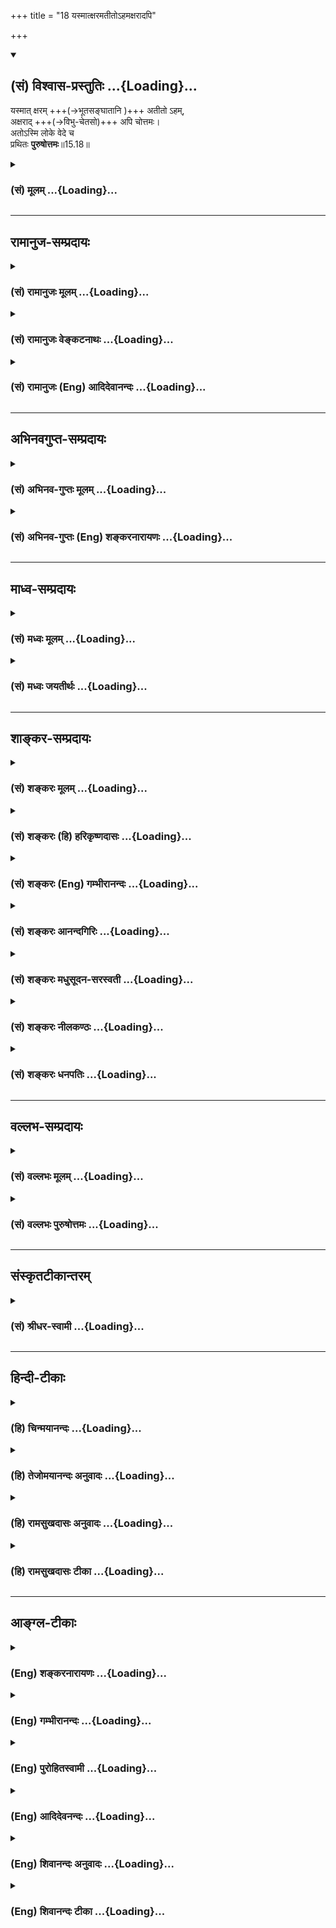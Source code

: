 +++
title = "18 यस्मात्क्षरमतीतोऽहमक्षरादपि"

+++
<div class="js_include" newlevelforh1="2" title="(सं) विश्वास-प्रस्तुतिः" unfilled url="/mahAbhAratam/vyAsaH/shlokashaH/06-bhIShma-parva/03-bhagavad-gItA-parva/saMskRtam/vishvAsa-prastutiH/15_puruShottama-yogaH/18_yasmAtxaramatIto-.md">
<details open><summary><h2>(सं) विश्वास-प्रस्तुतिः ...{Loading}...</h2></summary>

यस्मात् क्षरम् +++(→भूतसङ्घातानि )+++ अतीतो ऽहम्,   
अक्षराद् +++(→विभु-चेतसो)+++ अपि चोत्तमः।  
अतोऽस्मि लोके वेदे च  
प्रथितः **पुरुषोत्तमः**॥15.18॥
</details>
</div>
<div class="js_include collapsed" newlevelforh1="3" title="(सं) मूलम्" unfilled url="/mahAbhAratam/vyAsaH/shlokashaH/06-bhIShma-parva/03-bhagavad-gItA-parva/saMskRtam/mUlam/15_puruShottama-yogaH/18_yasmAtxaramatIto-.md">
<details><summary><h3>(सं) मूलम् ...{Loading}...</h3></summary>

यस्मात्क्षरमतीतोऽहमक्षरादपि चोत्तमः।  
अतोऽस्मि लोके वेदे च प्रथितः पुरुषोत्तमः।।15.18।।
</details>
</div>


_________________
## रामानुज-सम्प्रदायः
<div class="js_include collapsed" newlevelforh1="3" title="(सं) रामानुजः मूलम्" unfilled url="/mahAbhAratam/vyAsaH/shlokashaH/06-bhIShma-parva/03-bhagavad-gItA-parva/saMskRtam/rAmAnujaH/mUlam/15_puruShottama-yogaH/18_yasmAtxaramatIto-.md">
<details><summary><h3>(सं) रामानुजः मूलम् ...{Loading}...</h3></summary>

।।15.18।।**यस्माद्** एवम उक्तैः स्वभावैः **क्षरं** पुरुषम् **अतीतः अहम्;
अक्षरात्** मुक्ताद् अपि उक्तैः हेतुभिः उत्कृष्टतमः; **अतः** अहं **लोके
वेदे च पुरुषोत्तमः** इति **प्रथितः अस्मि।** वेदार्थावलोकनात् लोक इति
स्मृतिः इह उच्यते। श्रुतौ स्मृतौ च इत्यर्थः।  
  
श्रुतौ तावत् -- परं ज्योतिरूपं संपद्य स्वेन रूपेणाभिनिष्पद्यते स उत्तमः
पुरुषः (छ॰ उ॰ 8।12।3) इत्यादौ। स्मृतौ अपिअंशावतारं पुरुषोत्तमस्य
ह्यनादिमध्यान्तमजस्य विष्णोः। (वि॰ पु 5।17।33) इत्यादौ।

</details>
</div>
<div class="js_include collapsed" newlevelforh1="3" title="(सं) रामानुजः वेङ्कटनाथः" unfilled url="/mahAbhAratam/vyAsaH/shlokashaH/06-bhIShma-parva/03-bhagavad-gItA-parva/saMskRtam/rAmAnujaH/venkaTanAthaH/15_puruShottama-yogaH/18_yasmAtxaramatIto-.md">
<details><summary><h3>(सं) रामानुजः वेङ्कटनाथः ...{Loading}...</h3></summary>

  
  
।।15.18।। एवं प्रतिज्ञातमन्यत्वं श्रुतिस्मृतिप्रसिद्धधात्वर्थया समाख्यया
स्थापितम् तदेव पुनस्तथाभूतसमाख्यान्तरेणउत्तमः पुरुषः इत्यनुवादस्मारितेन
स्थिरीक्रियतेयस्मात् इतिश्लोकेन। एतेन पूर्वश्लोके पराक्त्वनिर्देशोऽपि
स्वविषय एवेति दर्शितम्। अत्रयतोऽसावग्निमान्; अतएव धूमवान्
इत्यादिवत्साध्यमेव साधकं प्रति नियामकतया हेतुर्व्यपदिश्यते। तच्च साध्यं
सहेतुकमिह समाख्यानिदानमित्यभिप्रायेणाहयस्मादेवमुक्तैः
स्वभावैरिति। क्षरमतीतः इति तत्स्वभावगन्धानाघ्रातत्वमुच्यते। अत्रापि
क्षरशब्दः प्रस्तुतैकार्थ्यान्न प्रधानविषय इत्याहक्षरं पुरुषमिति।
अक्षरशब्दस्य प्रधानेश्वरादिष्वपि प्रयोगात्तद्व्यवच्छेदायकूटस्थोऽक्षरः
\[15।16\] इत्युक्तैकार्थ्यमाहअक्षरान्मुक्तादिति। एतेन
पुरुषोत्तमशब्दनिरुक्तिरप्यत्र दर्शिता। उक्तैर्हैतुभिरिति -- षष्ठी
हेतुप्रयोगे \[अष्टा.2।3।26\] इति नियमस्य प्रयोजनरूपहेतुविषयतयैव
प्रयोगप्राचुर्यान्न तृतीययानुपपत्तिः। उत्तमशब्दे प्रकृतिप्रत्ययभेदेन
विवक्षितमाह -- उत्कृष्टतम इति। मुक्तो हि बद्धादुत्कृष्टः ततोऽप्यसौ
सर्वान्तरात्मत्वादिभिरुक्तैर्हेतुभिरुत्कृष्टतमः। प्रथितशब्देन
केवलप्रधनविधेः प्रकृतानन्वयात्सविशेषणोऽसौ
विशेषणोपसंक्रामीत्यभिप्रायेणपुरुषोत्तम इतीति इतिकरणम्। नात्र लोकशब्दो
भुवनविषयः; जनविषयो वा तत्र प्रकृतनिरुक्तिविवक्षाप्रमाणत्वासम्भवात्। नच
काव्यादिप्रयोगपरता; तत्राप्यतितरां स्वारस्याभावात्। अतो
वेदसहपाठात्तदनुवर्तिस्मृतिपरोऽयम्। तत्र च लोक्यतेऽनेन वेदार्थ इति
व्युत्पत्त्या वृत्तिरित्यभिप्रायेणाह -- वेदार्थावलोकनादिति। श्रुतौ स्मृतौ
चेत्यर्थ इति। अयमभिप्रायः -- श्रूयते नित्यमिति हि श्रुतिः। अतो
वक्तृदोषप्रसङ्गाभावादशिथिलसम्प्रदायत्वाच्च तदुक्तं तावत्प्रामाणिकमेव।
स्मृतिरप्यल्पश्रुतैर्दुरवबोधसकलशाखानुगतमर्थं सङ्कलव्योपबृंहयन्ती
परमात्मतममन्वादिप्रणीता प्रमाणमेवेति तया वेदार्थावलोकनं युक्तम् --
इति।  
  
परं ज्योतिरुपसम्पद्य इति मुक्तोपसम्पत्तव्यतया निर्दिष्टो
निरतिशयदीप्तियुक्तः पुरुष एवात्र स उत्तमः पुरुषः इति परामृश्य विशेष्यते
तदुपबृंहणाय हिउत्तमः पुरुषस्त्वन्यः \[15।17\] इति
तत्तुल्यव्यस्तप्रयोगोऽयं प्रदर्शित इत्यभिप्रायेणपरं ज्योतिः
इत्यादिवाक्योदाहरणम्। अत्रप्रथितः पुरुषोत्तमः
इत्युक्तसमस्तप्रयोगप्रदर्शनार्थतयाअंशावतारं पुरुषोत्तमस्य
\[वि.पु.5।17।33\] इति स्मृत्युदाहृतिः। अत्रविष्णोः इति
संज्ञानिर्देशेऽपिपुरुषोत्तमस्य इति विशेषणैकार्थ्यस्य
विवक्षितत्वाद्योगरूढोऽयं शब्द इति सिद्धम्। एतेनरूढ्या तु कामं
पुरुषोत्तमोऽस्तु इति प्रलपन् वेदबाह्यः प्रत्युक्तः। ननु कथं
यौगिकार्थविवक्षायामस्य साधुता न तावदसौ समानाधिकरणसमासःसन्
महत्परमोत्तमोत्कृष्टाः पूज्यमानैः \[अष्टा.2।1।61\] इति
प्रथमानिर्दिष्टस्योत्तमशब्दस्योपसर्जनतया पूर्वनिपातापातात्। नापि
व्यधिकरणः। उत्तमः पुरुष इवेत्युपमितविवक्षानुपपत्तेः तदर्थतयोदाहृतायां
श्रुतावपि वैयधिकरण्यादर्शनात्। नचासौ षष्ठीसमासः; निर्धारणे तन्निषेधात्
नचान्यस्यापीह सम्भव इति। मैवं; षष्ठीसमासस्यैवात्र युक्तत्वात् नहि वयमत्र
निर्धारणार्थतां ब्रूमः। पुत्रादिवत्सम्बन्धिशब्दो ह्यसौ। अधमादिसापेक्षं
ह्युत्तमत्वम्। इदं च सूचितम् -- उक्तैर्हेतुभिरुत्कृष्टतम इति
जातिगुणाद्यसम्बन्धिशब्देषु हि निर्धारणे षष्ठी। सम्बन्धसामान्यविहिता च
षष्ठी तत्तत्सम्बन्धिशब्दसमभिव्याहारानुरोधेन तत्सम्बन्धविशेषं
प्रतिपादयति। एवमेव हि नागोत्तमादिशब्दानां साधुत्वं
वैयाकरणैर्व्याख्यातम्। अत्र चउत्तमः पुरुषस्त्वन्यः
\[15।17\]क्षरमतीतोऽहमक्षरादपि चोत्तमः इति चार्थकथनमात्रं; न तु
तत्समासांशद्वयविवक्षा। एवमेव स उत्तमः पुरुषः इति श्रुत्युदाहरणमपि।
केचित्तु पञ्चमीसमासं व्याकुर्वते। न चोत्तमशब्दयोगे पञ्चमी न शिष्टेति
वाच्यं यथायस्मादधिकम् \[अष्टा.2।3।9\] इत्यादिसौत्रप्रयोगादशिष्टस्यापि
परिग्रहःएवमक्षरादपि चोत्तमः इत्यादिप्रयोगबलादेव तत्परिग्रहोपपत्तेः।
इदमपि सूचितंमुक्तादप्युक्तैर्हेतुभिरुत्कृष्टतम इति। योगविभागाच्च
पञ्चम्या उत्तमादिशब्दैः समासोऽप्यनुशिष्ट एव। एवं सप्तमीसमासत्वेऽपि न
दोषः; शौण्डादिष्वपठितत्वेऽपि तत्रापि योगविभागाभ्यनुज्ञानादेव तदुपपत्तेः।
एतत्सर्वं विजानद्भिर्महाकविभिरपि विवक्षितयोग एवायं प्रयुज्यते
प्रतिपाद्यते च। तथाऽऽदिकाव्येन च तेन विना निद्रां लभते पुरुषोत्तमः
\[वा.रा.1।18।30\] इति। तदेतत्सर्वमभिसन्धाय भगवद्यामुनमुनिभिरुक्तं
स्तोत्रेकः पुण्डरीकनयनः पुरुषोत्तमः कः इति।  
  

</details>
</div>
<div class="js_include collapsed" newlevelforh1="3" title="(सं) रामानुजः (Eng) आदिदेवानन्दः" unfilled url="/mahAbhAratam/vyAsaH/shlokashaH/06-bhIShma-parva/03-bhagavad-gItA-parva/saMskRtam/rAmAnujaH/english/AdidevAnandaH/15_puruShottama-yogaH/18_yasmAtxaramatIto-.md">
<details><summary><h3>(सं) रामानुजः (Eng) आदिदेवानन्दः ...{Loading}...</h3></summary>

15.18 Inasmuch as I transcend the perishable (i.e., bound) Person of the aforesaid nature, and I am higher, for reasons stated earlier, than the imperishable Person or liberated self, therefore I am styled the Supreme Person in the Smrti and Srutis. The Smrti is called Loka by reason of its leading to the meaning of the Vedas. The meaning is that I am famous in the Srutis and in the Smrti. In the Sruti for instance; 'Reaching the Supreme Light, it appears in its own nature. He is the Supreme Person'
(Cha. U., 8.12.3). In the Smrti we have texts like 'I will approach Him
(Sri Krsna), the Supreme Person who is the incarnation of a portion of Visnu, who is without beginning, middle or end' (V. P., 5.17.33).

</details>
</div>


_________________
## अभिनवगुप्त-सम्प्रदायः
<div class="js_include collapsed" newlevelforh1="3" title="(सं) अभिनव-गुप्तः मूलम्" unfilled url="/mahAbhAratam/vyAsaH/shlokashaH/06-bhIShma-parva/03-bhagavad-gItA-parva/saMskRtam/abhinava-guptaH/mUlam/15_puruShottama-yogaH/18_yasmAtxaramatIto-.md">
<details><summary><h3>(सं) अभिनव-गुप्तः मूलम् ...{Loading}...</h3></summary>

।।15.16 -- 15.18।। द्वावित्यादि पुरुषोत्तम इत्यन्तम्। 

**द्वाविमौ पुरुषौ** इति ग्रन्थेनेदम् उच्यते --  
लोके तावद् अप्रबुद्ध-स्वभावोऽपि सर्वः पृथिव्य्-आदि-भूतारब्ध-शरीरम् आत्मानं चेतनं क्षर-रूपं जानाति  
इति लोकस्य मूढत्वात् द्वैत-धीर् न निवर्तते।

अहं तु सकलानुग्राही द्वैत-ग्रन्थिं विभिद्य सकल-लोक-व्यापकतया वेद्य इति। 

क्षरम् अतीतः; भूतानां जडत्वात्।  
अक्षरमतीतः; आत्मनो ऽप्रबुद्धत्वे सर्वव्यापकत्व-खण्डनात्। 

**पुरुषोत्तमो** लोके वेदेऽपि सः उत्तमः पुरुषः इत्य्-आदिभिर् वाक्यैः स एव परमात्मा अद्वयः एवमुच्यते।
</details>
</div>
<div class="js_include collapsed" newlevelforh1="3" title="(सं) अभिनव-गुप्तः (Eng) शङ्करनारायणः" unfilled url="/mahAbhAratam/vyAsaH/shlokashaH/06-bhIShma-parva/03-bhagavad-gItA-parva/saMskRtam/abhinava-guptaH/english/shankaranArAyaNaH/15_puruShottama-yogaH/18_yasmAtxaramatIto-.md">
<details><summary><h3>(सं) अभिनव-गुप्तः (Eng) शङ्करनारायणः ...{Loading}...</h3></summary>

15.16-18 Dvav imau etc. upto Purusottamah. What has been stated in the
passage 'There are two persons in the world etc.', is this : The body
organism is made of the earth and other elements. In the world every
person, unitelligent by nature, takes the body for the Self and
\[hence\] views the Soul to be of perishing nature. Hence, the sense of
duality does not come to an end with regard to the worldly persons,
because of their delusion. But I am (the I-consciousness is) the One
favouring all, and by cutting the daulity-knot I am to be realised as
the One pervading all. (I) have transcended the perishing : Since the
elements are insentient. (I) have transcended the nonperishing : Since
the omnipresence \[of the Self\] is cut off (not comprehended) when the
Self is not properly realised. In the world and in the Veda too I am
acclaimed as the Highest of Persons : The Self same Supreme Self,
admitting no duality, is described in this manner with the sentences 'He
is he Highest Person' and the like.

</details>
</div>


_________________
## माध्व-सम्प्रदायः
<div class="js_include collapsed" newlevelforh1="3" title="(सं) मध्वः मूलम्" unfilled url="/mahAbhAratam/vyAsaH/shlokashaH/06-bhIShma-parva/03-bhagavad-gItA-parva/saMskRtam/madhvaH/mUlam/15_puruShottama-yogaH/18_yasmAtxaramatIto-.md">
<details><summary><h3>(सं) मध्वः मूलम् ...{Loading}...</h3></summary>

।।15.18।। Sri Madhvacharya did not comment on this sloka.,

</details>
</div>
<div class="js_include collapsed" newlevelforh1="3" title="(सं) मध्वः जयतीर्थः" unfilled url="/mahAbhAratam/vyAsaH/shlokashaH/06-bhIShma-parva/03-bhagavad-gItA-parva/saMskRtam/madhvaH/jayatIrthaH/15_puruShottama-yogaH/18_yasmAtxaramatIto-.md">
<details><summary><h3>(सं) मध्वः जयतीर्थः ...{Loading}...</h3></summary>

।।15.18।। Sri Jayatirtha did not comment on this sloka.  
  

</details>
</div>


_________________
## शाङ्कर-सम्प्रदायः
<div class="js_include collapsed" newlevelforh1="3" title="(सं) शङ्करः मूलम्" unfilled url="/mahAbhAratam/vyAsaH/shlokashaH/06-bhIShma-parva/03-bhagavad-gItA-parva/saMskRtam/shankaraH/mUlam/15_puruShottama-yogaH/18_yasmAtxaramatIto-.md">
<details><summary><h3>(सं) शङ्करः मूलम् ...{Loading}...</h3></summary>

।।15.18।। --,**यस्मात् क्षरम् अतीतः अहं** संसारमायावृक्षम् अश्वत्थाख्यम्
अतिक्रान्तः अहम् **अक्षरादपि** संसारमायारूपवृक्षबीजभूतादपि **च उत्तमः**
उत्कृष्टतमः ऊर्ध्वतमो वा; **अतः** ताभ्यां क्षराक्षराभ्याम् उत्तमत्वात्
**अस्मि लोके वेदे च प्रथितः** प्रख्यातः। **पुरुषोत्तमः** इत्येवं मां
भक्तजनाः विदुः। कवयः काव्यादिषु च इदं नाम निबध्नन्ति। पुरुषोत्तम
इत्यनेनाभिधानेनाभिगृणन्ति।। अथ इदानीं यथानिरुक्तम् आत्मानं यो वेद; तस्य
इदं फलम् उच्यते --,

</details>
</div>
<div class="js_include collapsed" newlevelforh1="3" title="(सं) शङ्करः (हि) हरिकृष्णदासः" unfilled url="/mahAbhAratam/vyAsaH/shlokashaH/06-bhIShma-parva/03-bhagavad-gItA-parva/saMskRtam/shankaraH/hindI/harikRShNadAsaH/15_puruShottama-yogaH/18_yasmAtxaramatIto-.md">
<details><summary><h3>(सं) शङ्करः (हि) हरिकृष्णदासः ...{Loading}...</h3></summary>

।।15.18।। उपर्युक्त ईश्वरका पुरुषोत्तम् यह नाम प्रसिद्ध है; उसका यह नाम
किस कारणसे हुआ इसकी हेतुसहित उपपत्ति बतलाकर; नामकी सार्थकता दिखलाते हुए
भगवान् अपने स्वरूपको प्रकट करते हैं कि मैं निरतिशय ईश्वर हूँ --, क्योंकि
मैं क्षरभावसे अतीत हूँ अर्थात् अश्वत्थ नामक मायामय संसारवृक्षका अतिक्रमण
किये हुए हूँ और संसारवृक्षके बीजस्वरूप अक्षरसे ( मूल प्रकृतिसे ) भी
उत्तम -- अतिशय उत्कृष्ट अथवा अतिशय उच्च हूँ। इसीलिये अर्थात् क्षर और
अक्षरसे उत्तम होनेके कारण; लोक और वेदमें; मैं पुरुषोत्तम नामसे विख्यात
हूँ। भक्तजन मुझे इसी प्रकार जानते हैं और कविजन भी काव्यादिमें इसी नामका
प्रयोग करते हैं अर्थात् पुरुषोत्तम् इसी नामसे ही मेरा वर्णन करते हैं।

</details>
</div>
<div class="js_include collapsed" newlevelforh1="3" title="(सं) शङ्करः (Eng) गम्भीरानन्दः" unfilled url="/mahAbhAratam/vyAsaH/shlokashaH/06-bhIShma-parva/03-bhagavad-gItA-parva/saMskRtam/shankaraH/english/gambhIrAnandaH/15_puruShottama-yogaH/18_yasmAtxaramatIto-.md">
<details><summary><h3>(सं) शङ्करः (Eng) गम्भीरानन्दः ...{Loading}...</h3></summary>

15.18 Yasmat, since; aham, I; am atitah, transcendental; ksaram, to the
mutable-I am beyond the Tree of Maya, called the Peepul Tree, which this
worldly existence is; and uttamah, above, most excellent or the highest;
as compared with api, even; the akasarat, immutable, which is the seed
of the Tree of worldly existence; atah, hence, by virtue of being the
most excellent as compared with the mutable and the immutable; aham, I;
am prathitah, well known; loke, in the world; and vede, in the Vedas; as
purusottamah, the supreme Person. Devoted persons know Me thus, and
poets also use this name 'Purusottama' in their poetry etc.; they extol
Me with this name. Thereafter, now is stated this result attained by one
who knows the Self as described:

</details>
</div>
<div class="js_include collapsed" newlevelforh1="3" title="(सं) शङ्करः आनन्दगिरिः" unfilled url="/mahAbhAratam/vyAsaH/shlokashaH/06-bhIShma-parva/03-bhagavad-gItA-parva/saMskRtam/shankaraH/AnandagiriH/15_puruShottama-yogaH/18_yasmAtxaramatIto-.md">
<details><summary><h3>(सं) शङ्करः आनन्दगिरिः ...{Loading}...</h3></summary>

।।15.18।। किञ्च लोकवेदयोर्भगवतो नामप्रसिद्ध्या सिद्धमप्रपञ्चत्वमित्याह --
**यथेति।** अश्वकर्णादिवदस्य नाम्नो रूढत्वादर्थविशेषाभावाद्भगवतोऽपि
लौकिकेश्वरवदीश्वरत्वं सातिशयमिति नेत्याह -- **तस्येति।**
यस्मादित्यस्यापेक्षितं निक्षिपति -- **अत इति।** उत्तमः पुरुष इति
वाक्यशेषः।

</details>
</div>
<div class="js_include collapsed" newlevelforh1="3" title="(सं) शङ्करः मधुसूदन-सरस्वती" unfilled url="/mahAbhAratam/vyAsaH/shlokashaH/06-bhIShma-parva/03-bhagavad-gItA-parva/saMskRtam/shankaraH/madhusUdana-sarasvatI/15_puruShottama-yogaH/18_yasmAtxaramatIto-.md">
<details><summary><h3>(सं) शङ्करः मधुसूदन-सरस्वती ...{Loading}...</h3></summary>

।।15.18।। इदानीं यथाव्याख्यातेश्वरस्य क्षराक्षरविलक्षणस्य पुरुषोत्तम
इत्येतत्प्रसिद्धनामनिर्वचनेन ईदृशः परमेश्वरोऽहमेवेत्यात्मानं दर्शयति
भगवान् ब्रह्मणो हि प्रतिष्ठाहं तद्धाम परमं
ममेत्यादिप्रागुक्तनिजमहिमनिर्धारणाय -- यस्मादिति। यस्मात् क्षरं
कार्यत्वेन विनाशिनं मायामयं संसारवृक्षमश्वत्थाख्यमतीतोऽतिक्रान्तोऽहं
परमेश्वरोऽक्षरादपि मायाख्यादव्याकृतात्अक्षरात्परतः परः इति
पञ्चम्यन्ताक्षरपदेन श्रुत्या
प्रतिपादितात्संसारवृक्षबीजभूतात्सर्वकारणादपि चोत्तम उत्कृष्टतमः। अतः
क्षराक्षराभ्यां पुरुषोपाधिभ्यामध्यासेन
पुरुषपदव्यपदेश्याभ्यामुत्तमत्वादस्मि भवामि लोके वेदे च प्रथितः प्रख्यातः
पुरुषोत्तम इति स उत्तमः पुरुष इति वेद उदाहृत एव। लोके च
कविकाव्यादौहरिर्यथैकः पुरुषोत्तमः स्मृतः इत्यादिप्रसिद्धंकारुण्यतो
नरवदाचरतः परार्थान्पार्थाय बोधितवतो निजमीश्वरत्वम्। सच्चित्सुखैकवपुषः
पुरुषोत्तमस्य नारायणस्य महिमा न हि मानमेति। केचिन्निगृह्य करणानि विसृज्य
भोगमास्थाय योगममलात्मधियो यतन्ते। नारायणस्य
महिमानमनन्तपारमास्वादयन्नमृतसारमहं तु मुक्तः।

</details>
</div>
<div class="js_include collapsed" newlevelforh1="3" title="(सं) शङ्करः नीलकण्ठः" unfilled url="/mahAbhAratam/vyAsaH/shlokashaH/06-bhIShma-parva/03-bhagavad-gItA-parva/saMskRtam/shankaraH/nIlakaNThaH/15_puruShottama-yogaH/18_yasmAtxaramatIto-.md">
<details><summary><h3>(सं) शङ्करः नीलकण्ठः ...{Loading}...</h3></summary>

।।15.18।।**यस्मादिति।** क्षरं उपाधिं अक्षरं च उपाधिं अतीतोऽतिक्रम्य
स्थितोऽहमतोऽक्षरादपि चेति चशब्दात् क्षरादपि उत्तम उत्कृष्टतमः।
जडात्क्षररूपादुपाधेरुत्कृष्टस्तदुपहितो जीवश्चेतनत्वात्;
ततोऽप्युत्कृष्टतरो मायोपाधिः स्वतन्त्रत्वात्;
ततोऽप्युत्कृष्टतमोऽनुपाधिरनागन्तुकरूपत्वात्; अक्षरार्थः स्पष्टः।

</details>
</div>
<div class="js_include collapsed" newlevelforh1="3" title="(सं) शङ्करः धनपतिः" unfilled url="/mahAbhAratam/vyAsaH/shlokashaH/06-bhIShma-parva/03-bhagavad-gItA-parva/saMskRtam/shankaraH/dhanapatiH/15_puruShottama-yogaH/18_yasmAtxaramatIto-.md">
<details><summary><h3>(सं) शङ्करः धनपतिः ...{Loading}...</h3></summary>

।।15.18।। अतएव क्षराक्षराभ्यामुत्तम इति। मम नाम्नो
निर्वचनप्रसिद्धिरर्थवतीत्याह। यस्मात्क्षरं संसारमायावृक्षं
अश्वत्थाख्यमतीतोऽहमक्षरादपि तद्वीजभूतान्मायासंज्ञकादपि चोत्तमः
उत्कृष्टमः ऊर्ध्वतमो वा; अतः क्षराक्षराभ्यामुत्तमत्वाद्धेतोर्लोके
कविकाव्यातौ वेदे च पुरुषोत्तमः प्रथितः प्रख्यातःहरिर्यथैकः पुरुषोत्तमः
स्मतःस उत्तमः पुरुषः इत्यादिलोकवेदप्रसिद्धा पुरुषोत्तम इति मां भक्तजाना
विदुः।

</details>
</div>


_________________
## वल्लभ-सम्प्रदायः
<div class="js_include collapsed" newlevelforh1="3" title="(सं) वल्लभः मूलम्" unfilled url="/mahAbhAratam/vyAsaH/shlokashaH/06-bhIShma-parva/03-bhagavad-gItA-parva/saMskRtam/vallabhaH/mUlam/15_puruShottama-yogaH/18_yasmAtxaramatIto-.md">
<details><summary><h3>(सं) वल्लभः मूलम् ...{Loading}...</h3></summary>

।।15.18।। एवम्भूतं पुरुषोत्तमत्वं स्वस्य निरुक्त्या स्वयं निर्दिशति --
यस्मादिति। क्षरमतिक्रम्येतः अक्षरादपि चोत्तम इति अतो लोके वेदे च
प्रथितोऽहं पुरुषोत्तम इति पुरुषाभ्यां क्षराक्षराभ्यां उत्तम इत्येवं वेदे
ब्रह्मविदाप्नोति परं \[तै.उ.2।1\] इति श्रुतौ लोके च माहात्म्यदर्शनात्
अतः सच्चिदानन्दाकृतिरेवाहं परिदृश्यमानोऽपि; प्रतीत्यन्तरं तु माययेति
सिद्धान्तः।

</details>
</div>
<div class="js_include collapsed" newlevelforh1="3" title="(सं) वल्लभः पुरुषोत्तमः" unfilled url="/mahAbhAratam/vyAsaH/shlokashaH/06-bhIShma-parva/03-bhagavad-gItA-parva/saMskRtam/vallabhaH/puruShottamaH/15_puruShottama-yogaH/18_yasmAtxaramatIto-.md">
<details><summary><h3>(सं) वल्लभः पुरुषोत्तमः ...{Loading}...</h3></summary>

  
  
।।15.18।। तद्रूपश्चाऽयमेवातः सोऽहमेवेत्याह -- यस्मादिति। यस्मात् क्षरं
जडादिदेहधर्मं अतीतोऽतिक्रान्तोऽहं परिदृश्यमान आनन्दरूपः। अक्षरादपि
कूटस्थचेतनात्मकादपि उत्तमोऽस्मि; अतो लोके चतुर्दशभुवनात्मके; वेदे;
चकारेण सूत्रस्मृत्यादिष्वपि पुरुषोत्तमः प्रथितः कथितो विख्यात इति
भावः।  
  

</details>
</div>


_________________
## संस्कृतटीकान्तरम्
<div class="js_include collapsed" newlevelforh1="3" title="(सं) श्रीधर-स्वामी" unfilled url="/mahAbhAratam/vyAsaH/shlokashaH/06-bhIShma-parva/03-bhagavad-gItA-parva/saMskRtam/shrIdhara-svAmI/15_puruShottama-yogaH/18_yasmAtxaramatIto-.md">
<details><summary><h3>(सं) श्रीधर-स्वामी ...{Loading}...</h3></summary>

।।15.18।। एवंभूतं पुरुषोत्तमत्वमात्मनो नामनिर्वचनेन दर्शयति **--
यस्मादिति।** यस्मात्क्षरं जडवर्गमतिक्रान्तोऽहं नित्यमुक्तत्वात्;
अक्षराच्चेतनवर्गादप्युत्तमश्च नियन्तृत्वात्; अतो लोके वेदे च पुरुषोत्तम
इति प्रथितः प्रख्यातोऽस्मि। तथाच श्रुतिःस वा अयमात्मा सर्वस्य वशी
सर्वस्येशानः सर्वस्याधिपतिः सर्वमिदं प्रशास्ति इत्यादिः।

</details>
</div>


_________________
## हिन्दी-टीकाः
<div class="js_include collapsed" newlevelforh1="3" title="(हि) चिन्मयानन्दः" unfilled url="/mahAbhAratam/vyAsaH/shlokashaH/06-bhIShma-parva/03-bhagavad-gItA-parva/hindI/chinmayAnandaH/15_puruShottama-yogaH/18_yasmAtxaramatIto-.md">
<details><summary><h3>(हि) चिन्मयानन्दः ...{Loading}...</h3></summary>

।।15.18।। जैसा कि पूर्व के दो श्लोकों के विवेचन में कहा गया है कि एक
परमात्मा ही परिवर्तनशील जगत् के रूप में क्षर और उस जगत् के अपरिवर्तनशील
ज्ञाता के रूप में अक्षर कहलाता है। यह सर्वविदित है कि एक अपरिवर्तनशील
वस्तु के बिना अन्य परिवर्तनों का ज्ञान होना संभव नहीं होता है। अत यदि
शरीर; मन; बुद्धि और बाह्य जगत् के विकारों का हमें बोध होता है; तो उससे
ही इस अक्षर का अस्तित्व सिद्ध हो जाता है; जो स्वयं कूटस्थ रहकर अन्य
विचारों को प्रकाशित करता है। यह भी स्पष्ट हो जाता है कि केवल क्षर की
दृष्टि से ही परमात्मा को अक्षर का विशेषण प्राप्त हो जाता है; अन्यथा वह
स्वयं निर्विशेष ही है। इसलिये यहाँ भगवान् कहते हैं; क्षर और अक्षर से अतीत
होने के कारण लोक में और वेद में पुरुषोत्तम नाम से प्रसिद्ध हूँ। अर्थात्
भगवान् पूर्ण होने से पुरुष है तथा क्षर और अक्षर से अतीत होने से उत्तम भी
है; इसलिये वेदों में तथा लोक में भी कवियों और लेखकों ने उन्हें
पुरुषोत्तम नाम से भी संबोधित और निर्देशित किया है। अब; परमात्मा के ज्ञान
का फल बताते हुये कहते है

</details>
</div>
<div class="js_include collapsed" newlevelforh1="3" title="(हि) तेजोमयानन्दः अनुवादः" unfilled url="/mahAbhAratam/vyAsaH/shlokashaH/06-bhIShma-parva/03-bhagavad-gItA-parva/hindI/tejomayAnandaH/anuvAdaH/15_puruShottama-yogaH/18_yasmAtxaramatIto-.md">
<details><summary><h3>(हि) तेजोमयानन्दः अनुवादः ...{Loading}...</h3></summary>

।।15.18।। क्योंकि मैं क्षर से अतीत हूँ और अक्षर से भी उत्तम हूँ, इसलिये
लोक में और वेद में भी पुरुषोत्तम के नाम से प्रसिद्ध हूँ।।

</details>
</div>
<div class="js_include collapsed" newlevelforh1="3" title="(हि) रामसुखदासः अनुवादः" unfilled url="/mahAbhAratam/vyAsaH/shlokashaH/06-bhIShma-parva/03-bhagavad-gItA-parva/hindI/rAmasukhadAsaH/anuvAdaH/15_puruShottama-yogaH/18_yasmAtxaramatIto-.md">
<details><summary><h3>(हि) रामसुखदासः अनुवादः ...{Loading}...</h3></summary>

।।15.18।। मैं क्षरसे अतीत हूँ और अक्षरसे भी उत्तम हूँ, इसलिये लोकमें और
वेदमें पुरुषोत्तम नामसे प्रसिद्ध हूँ।

</details>
</div>
<div class="js_include collapsed" newlevelforh1="3" title="(हि) रामसुखदासः टीका" unfilled url="/mahAbhAratam/vyAsaH/shlokashaH/06-bhIShma-parva/03-bhagavad-gItA-parva/hindI/rAmasukhadAsaH/TIkA/15_puruShottama-yogaH/18_yasmAtxaramatIto-.md">
<details><summary><h3>(हि) रामसुखदासः टीका ...{Loading}...</h3></summary>

।।15.18।।***व्याख्या --***  **यस्मात्क्षरमतीतोऽहम् --** इन पदोंमें
भगवान्का यह भाव है कि क्षर (प्रकृति) प्रतिक्षण परिवर्तनशील है और मैं
नित्यनिरन्तर निर्विकाररूपसे ज्योंकात्यों रहनेवाला हूँ। इसलिये मैं क्षरसे
सर्वथा अतीत हूँ।  
  
शरीरसे पर (व्यापक; श्रेष्ठ; प्रकाशक; सबल; सूक्ष्म) इन्द्रियाँ हैं;
इन्द्रियोंसे पर मन है और मनसे पर बुद्धि है (गीता 3। 42)। इस प्रकार
एकदूसरेसे पर होते हुए भी शरीर; इन्द्रियाँ; मन और बुद्धि एक ही जातिके; जड
हैं। परन्तु परमात्मतत्त्व इनसे भी अत्यन्त पर है क्योंकि वह जड नहीं है;
प्रत्युत चेतन है।  
  
**अक्षरादपि चोत्तमः --** यद्यपि परमात्माका अंश होनेके कारण
जीवात्मा(अक्षर) की परमात्मासे तात्त्विक एकता है; तथापि यहाँ भगवान्
अपनेको जीवात्मासे भी उत्तम बताते हैं। इसके कारण ये हैं -- (1) परमात्माका
अंश होनेपर भी जीवात्मा क्षर(जड प्रकृति) के साथ अपना सम्बन्ध मान लेता है
(गीता 15। 7) और प्रकृतिके गुणोंसे मोहित हो जाता है; जबकि परमात्मा
(प्रकृतिसे अतीत होनेके कारण) कभी मोहित नहीं होते (गीता 7।13)। (2)
परमात्मा प्रकृतिको अपने अधीन करके लोकमें आते; अवतार लेते हैं (गीता 4।
6); जबकि जीवात्मा प्रकृतिके वशमें होकर लोकमें आता है (गीता 8। 19)। (3)
परमात्मा सदैव निर्लिप्त रहते हैं; (गीता 4। 14 9। 9); जबकि जीवात्माको
निर्लिप्त होनेके लिये साधन करना पड़ता है (गीता 4। 18 7। 14)। भगवान्द्वारा
अपनेको क्षरसे अतीत और अक्षरसे उत्तम बतानेसे यह भाव भी प्रकट होता है कि
क्षर और अक्षर -- दोनोंमें भिन्नता है। यदि उन दोनोंमें भिन्नता न होती; तो
भगवान् अपनेको या तो उन दोनोंसे ही अतीत बताते या दोनोंसे ही उत्तम बताते।
अतः यह सिद्ध होता है कि जैसे भगवान् क्षरसे अतीत और अक्षरसे उत्तम हैं;
ऐसे ही अक्षर भी क्षरसे अतीत और उत्तम है।**अतोऽस्मि लोके वेदे च प्रथितः
पुरुषोत्तमः --** यहाँ **लोके** पदका अर्थ है -- पुराण; स्मृति आदि
शास्त्र। शास्त्रोंमें भगवान् पुरुषोत्तम नामसे प्रसिद्ध हैं। शुद्ध ज्ञानका
नाम वेद है; जो अनादि है। वही ज्ञान आनुपूर्वीरूपसे ऋक्; यजुः आदि वेदोंके
रूपसे प्रकट हुआ है। वेदोंमें भी भगवान् पुरुषोत्तम नामसे प्रसिद्ध
हैं। पूर्वश्लोकमें भगवान्ने कहा था कि क्षर और अक्षर -- दोनोंसे उत्तम
पुरुष तो अन्य ही है। वह उत्तम पुरुष कौन है -- इसको बताते हुए भगवान् यह
रहस्य प्रकट करते हैं कि वह उत्तम पुरुष -- **पुरुषोत्तम** मैं ही
हूँ।**विशेष बात  
  
(1) भौतिक सृष्टिमात्र क्षर (नाशवान्) है और परमात्माका सनातन अंश जीवात्मा
अक्षर (अविनाशी) है। क्षरसे अतीत और उत्तम होनेपर भी अक्षरने क्षरसे अपना
सम्बन्ध मान लिया -- इससे बढ़कर और कोई दोष; भूल या गलती है ही नहीं।
क्षरके साथ यह सम्बन्ध केवल माना हुआ है; वास्तवमें एक क्षण भी रहनेवाला
नहीं है। जैसे बाल्यावस्थासे अबतक शरीर बिलकुल बदल गया; फिर भी हम कहते हैं
कि मैं वही हूँ। यह भी हम नहीं बता सकते कि अमुक दिन बाल्यावस्था खत्म हुई
और युवावस्था शुरू हुई। कारण कि नदीके प्रवाहकी तरह शरीर निरन्तर ही बहता
रहता है; जब कि अक्षर (जीवात्मा) नदीमें स्थित शिला(चट्टान) की तरह सदा अचल
और असङ्ग रहता है। यदि अक्षर भी क्षरकी तरह निरन्तर परिवर्तनशील और नाशवान्
होता तो इसकी आफत मिट जाती। परन्तु स्वयं (अक्षर) अपरिवर्तनशील और अविनाशी
होते हुए भी निरन्तर परिवर्तनशील और नाशवान् क्षरको पकड़ लेता है -- उसको
अपना मान लेता है। होता यह है कि अक्षर क्षरको छोड़ता नहीं और क्षर एक क्षण
भी ठहरता नहीं। इस आफतको मिटानेका सुगम उपाय है -- क्षर(शरीरादि) को
क्षर(संसार) की ही सेवामें लगा दिया जाय -- उसको संसाररूपी वाटिकाकी खाद
बना दी जाय। मनुष्यको शरीरादि नाशवान् पदार्थ अधिकार करने अथवा अपना माननेके
लिये नहीं मिले हैं; प्रत्युत सेवा करनेके लिये ही मिले हैं। इन पदार्थोंके
द्वारा दूसरोंकी सेवा करनेकी ही मनुष्यपर जिम्मेवारी है; अपना माननेकी
बिलकुल जिम्मेवारी नहीं।  
  
(2) पन्द्रहवें अध्यायमें भगवान्ने पहले क्षर -- संसारवृक्षका वर्णन किया।
फिर उसका छेदन करके परम पुरुष परमात्माके शरण होने अर्थात् संसारसे अपनापन
हटाकर एकमात्र परमात्माको अपना माननेकी प्रेरणा की। फिर अक्षर --
जीवात्माको अपना सनातन अंश बताते हुए उसके स्वरूपका वर्णन किया। उसके बाद
भगवान्ने (बारहवेंसे पन्द्रहवें श्लोकतक) अपने प्रभावका वर्णन करते हुए
बताया कि सूर्य; चन्द्र और अग्निमें मेरा ही तेज है मैं ही पृथ्वीमें
प्रविष्ट होकर अपनी शक्तिसे चराचर सब प्राणियोंको धारण करता हूँ मैं ही
अमृतमय चन्द्रके रूपसे सम्पूर्ण वनस्पतियोंको पुष्ट करता हूँ वैश्वानर
अग्निके रूपमें मैं ही प्राणियोंके शरीरमें स्थित होकर उनके द्वारा खाये
हुए अन्नको पचाता हूँ मैं ही सब प्राणियोंके हृदयमें अन्तर्यामीरूपसे
विद्यमान हूँ मेरेसे ही स्मृति; ज्ञान और अपोहन (भ्रम; संशय आदि दोषोंका
नाश) होता है वेदादि सब शास्त्रोंके द्वारा,मैं ही जाननेयोग्य हूँ और
वेदोंके अन्तिम सिद्धान्तका निर्णय करनेवाला तथा वेदोंको जाननेवाला भी मैं
ही हूँ। इस प्रकार अपना प्रभाव प्रकट करनेके बाद इस श्लोकमें भगवान् यह
गुह्यतम रहस्य प्रकट करते हैं कि जिसका यह सब प्रभाव है; वह (क्षरसे अतीत
और अक्षरसे उत्तम) पुरुषोत्तम मैं (साक्षात् साकाररूपसे प्रकट श्रीकृष्ण)
ही हूँ। भगवान् श्रीकृष्णने अर्जुनपर बहुत विशेष कृपा करके ही अपने रहस्यकी
बात अपने मुखसे प्रकट की है जैसे -- कोई पिता अपने पुत्रके सामने अपनी
गुप्त सम्पत्ति प्रकट कर दे अथवा कोई आदमी किसी भूलेभटके मनुष्यको अपना
परिचय दे दे कि जिसके लिये तू भटक रहा है; वह मैं ही हूँ और तेरे सामने
बैठा हूँ,***सम्बन्ध --***  चौदहवें अध्यायके छब्बीसवें श्लोकमें
भगवान्ने जिस अव्यभिचारिणी भक्तिकी बात कही थी और जिसको प्राप्त करानेके
लिये इस पन्द्रहवें अध्यायमें संसार; जीव और परमात्माका विस्तृत विवेचन
किया गया; उसका अब आगेके श्लोकमें उपसंहार करते हैं।**

</details>
</div>


_________________
## आङ्ग्ल-टीकाः
<div class="js_include collapsed" newlevelforh1="3" title="(Eng) शङ्करनारायणः" unfilled url="/mahAbhAratam/vyAsaH/shlokashaH/06-bhIShma-parva/03-bhagavad-gItA-parva/english/shankaranArAyaNaH/15_puruShottama-yogaH/18_yasmAtxaramatIto-.md">
<details><summary><h3>(Eng) शङ्करनारायणः ...{Loading}...</h3></summary>

15.18. Becuase, I have transcended the perishing and also the nonperishing, therefore I am acclaimed in the world as well as in the Veda as the Highest of persons.

</details>
</div>
<div class="js_include collapsed" newlevelforh1="3" title="(Eng) गम्भीरानन्दः" unfilled url="/mahAbhAratam/vyAsaH/shlokashaH/06-bhIShma-parva/03-bhagavad-gItA-parva/english/gambhIrAnandaH/15_puruShottama-yogaH/18_yasmAtxaramatIto-.md">
<details><summary><h3>(Eng) गम्भीरानन्दः ...{Loading}...</h3></summary>

15.18 Since I am transcendental to the mutable and above even the immutable, hence I am well known in the world and in the Vedas as the supreme Person.

</details>
</div>
<div class="js_include collapsed" newlevelforh1="3" title="(Eng) पुरोहितस्वामी" unfilled url="/mahAbhAratam/vyAsaH/shlokashaH/06-bhIShma-parva/03-bhagavad-gItA-parva/english/purohitasvAmI/15_puruShottama-yogaH/18_yasmAtxaramatIto-.md">
<details><summary><h3>(Eng) पुरोहितस्वामी ...{Loading}...</h3></summary>

15.18 Beyond comparison of the Eternal with the non-eternal am I, Who am called by scriptures and sages the Supreme Personality, the Highest God.

</details>
</div>
<div class="js_include collapsed" newlevelforh1="3" title="(Eng) आदिदेवनन्दः" unfilled url="/mahAbhAratam/vyAsaH/shlokashaH/06-bhIShma-parva/03-bhagavad-gItA-parva/english/AdidevanandaH/15_puruShottama-yogaH/18_yasmAtxaramatIto-.md">
<details><summary><h3>(Eng) आदिदेवनन्दः ...{Loading}...</h3></summary>

15.18 Because I transcend the perishable Person and am also higher than the imperishable person, therefore I am styled in the Smrti and the Veda as the Supreme Person (Purusotama).

</details>
</div>
<div class="js_include collapsed" newlevelforh1="3" title="(Eng) शिवानन्दः अनुवादः" unfilled url="/mahAbhAratam/vyAsaH/shlokashaH/06-bhIShma-parva/03-bhagavad-gItA-parva/english/shivAnandaH/anuvAdaH/15_puruShottama-yogaH/18_yasmAtxaramatIto-.md">
<details><summary><h3>(Eng) शिवानन्दः अनुवादः ...{Loading}...</h3></summary>

15.18 As I transcend the perishable and am even higher than the imperishable, I am declared to be the highest Purusha in the world and in the Vedas.

</details>
</div>
<div class="js_include collapsed" newlevelforh1="3" title="(Eng) शिवानन्दः टीका" unfilled url="/mahAbhAratam/vyAsaH/shlokashaH/06-bhIShma-parva/03-bhagavad-gItA-parva/english/shivAnandaH/TIkA/15_puruShottama-yogaH/18_yasmAtxaramatIto-.md">
<details><summary><h3>(Eng) शिवानन्दः टीका ...{Loading}...</h3></summary>

15.18 यस्मात् as; क्षरम् the perishable; अतीतः transcend; अहम् I;
अक्षरात् than the imperishable; अपि also; च and; उत्तमः best; अतः
therefore; अस्मि (I) am; लोके in the world; वेदे in the Vedas; च and;
प्रथितः declared; पुरुषोत्तमः the Highest Purusha.Commentary Purushottama is a wellknown name of the Lord. The name is ite appropriate as He is the supreme Purusha.Kshara The perishable -- the tree of Samsara.Akshara The imperishable -- the seed of the tree of Samsara.Because I excel the perishable (the tree of illusory Samsara)
and am more excellent also than the imperishable (the seed of the tree of the illusory Samsara) and because I am thus superior to the perishable and the imperishable; I am proclaimed in the world and in the Vedas as the highest Purusha. Devotees know Me as such. Poets also describe Me as such.I am beyond all limitations. There is no trace of dualism in Me. Therefore; I am called by all and by the scriptures the highest Purusha.

</details>
</div>
